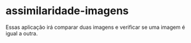 # assimilaridade-imagens

Essas aplicação irá comparar duas imagens e verificar se uma imagem é igual a outra.
